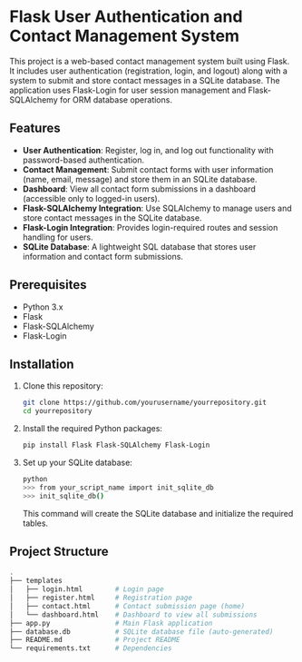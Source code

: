 # Flask User Authentication and Contact Management System

This project is a web-based contact management system built using Flask. It includes user authentication (registration, login, and logout) along with a system to submit and store contact messages in a SQLite database. The application uses Flask-Login for user session management and Flask-SQLAlchemy for ORM database operations.

## Features

- **User Authentication**: Register, log in, and log out functionality with password-based authentication.
- **Contact Management**: Submit contact forms with user information (name, email, message) and store them in an SQLite database.
- **Dashboard**: View all contact form submissions in a dashboard (accessible only to logged-in users).
- **Flask-SQLAlchemy Integration**: Use SQLAlchemy to manage users and store contact messages in the SQLite database.
- **Flask-Login Integration**: Provides login-required routes and session handling for users.
- **SQLite Database**: A lightweight SQL database that stores user information and contact form submissions.

## Prerequisites

- Python 3.x
- Flask
- Flask-SQLAlchemy
- Flask-Login

## Installation

1. Clone this repository:

    ```bash
    git clone https://github.com/yourusername/yourrepository.git
    cd yourrepository
    ```

2. Install the required Python packages:

    ```bash
    pip install Flask Flask-SQLAlchemy Flask-Login
    ```

3. Set up your SQLite database:

    ```bash
    python
    >>> from your_script_name import init_sqlite_db
    >>> init_sqlite_db()
    ```

   This command will create the SQLite database and initialize the required tables.

## Project Structure

```bash
.
├── templates
│   ├── login.html        # Login page
│   ├── register.html     # Registration page
│   ├── contact.html      # Contact submission page (home)
│   └── dashboard.html    # Dashboard to view all submissions
├── app.py                # Main Flask application
├── database.db           # SQLite database file (auto-generated)
├── README.md             # Project README
└── requirements.txt      # Dependencies
